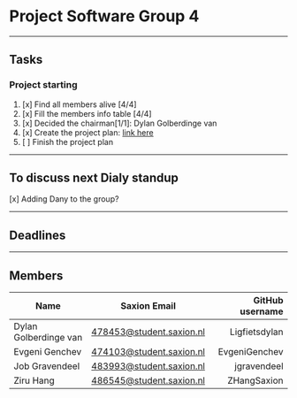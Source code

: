 # Project Software Group 4  

---  

## Tasks  
### Project starting  
1.   [x] Find all members alive [4/4]  
2.   [x] Fill the members info table [4/4]  
5.   [x] Decided the chairman[1/1]: Dylan Golberdinge van    
4.   [x] Create the project plan: [link here](https://docs.google.com/document/d/1AA9SQbSAX5Be-EN5OMCMpgCPGSsBk430/edit#heading=h.3j2qqm3)   
5.   [ ] Finish the project plan  

---
## To discuss next Dialy standup
  [x] Adding Dany to the group?

---
## Deadlines

---  
## Members  
| Name        | Saxion Email           | GitHub username  |
| ------------- |:-------------:| -----:|
| Dylan Golberdinge van     | 478453@student.saxion.nl     |  Ligfietsdylan |
| Evgeni Genchev      | 474103@student.saxion.nl | EvgeniGenchev|
| Job Gravendeel  | 483993@student.saxion.nl      |    jgravendeel |
| Ziru Hang | 486545@student.saxion.nl     |    ZHangSaxion | 
